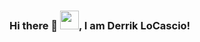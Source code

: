 ### Hi there 👋 <img src="https://raw.githubusercontent.com/MartinHeinz/MartinHeinz/master/wave.gif" width="30px">, I am Derrik LoCascio!

<!--
**dloc17/dloc17** is a ✨ _special_ ✨ repository because its `README.md` (this file) appears on your GitHub profile.

Here are some ideas to get you started:

- 🔭 I’m currently working on ...
- 🌱 I’m currently learning ...
- 👯 I’m looking to collaborate on ...
- 🤔 I’m looking for help with ...
- 💬 Ask me about ...
- 📫 How to reach me: ...
- 😄 Pronouns: ...
- ⚡ Fun fact: ...
-->
